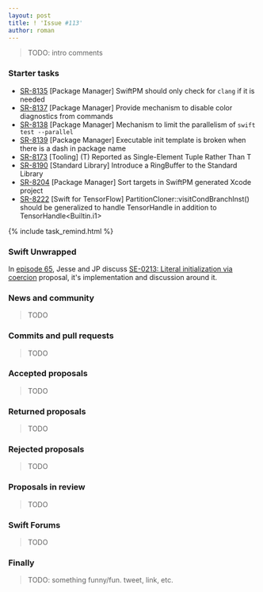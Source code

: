 ```yaml
---
layout: post
title: ! 'Issue #113'
author: roman
---
```


> TODO: intro comments

<!--excerpt-->

### Starter tasks

- [SR-8135](https://bugs.swift.org/browse/SR-8135) [Package Manager] SwiftPM should only check for `clang` if it is needed
- [SR-8137](https://bugs.swift.org/browse/SR-8137) [Package Manager] Provide mechanism to disable color diagnostics from commands
- [SR-8138](https://bugs.swift.org/browse/SR-8138) [Package Manager] Mechanism to limit the parallelism of `swift test --parallel`
- [SR-8139](https://bugs.swift.org/browse/SR-8139) [Package Manager] Executable init template is broken when there is a dash in package name
- [SR-8173](https://bugs.swift.org/browse/SR-8172) [Tooling] (T) Reported as Single-Element Tuple Rather Than T
- [SR-8190](https://bugs.swift.org/browse/SR-8190) [Standard Library] Introduce a RingBuffer to the Standard Library
- [SR-8204](https://bugs.swift.org/browse/SR-8204) [Package Manager] Sort targets in SwiftPM generated Xcode project
- [SR-8222](https://bugs.swift.org/browse/SR-8222) [Swift for TensorFlow] PartitionCloner::visitCondBranchInst() should be generalized to handle TensorHandle<Bool> in addition to TensorHandle<Builtin.i1>

{% include task_remind.html %}

### Swift Unwrapped

In [episode 65](https://spec.fm/podcasts/swift-unwrapped/160476), Jesse and JP discuss [SE-0213: Literal initialization via coercion](https://github.com/apple/swift-evolution/blob/master/proposals/0213-literal-init-via-coercion.md) proposal, it's implementation and discussion around it.

### News and community

> TODO

### Commits and pull requests

> TODO

### Accepted proposals

> TODO

### Returned proposals

> TODO

### Rejected proposals

> TODO

### Proposals in review

> TODO

### Swift Forums

> TODO

### Finally

> TODO: something funny/fun. tweet, link, etc.
